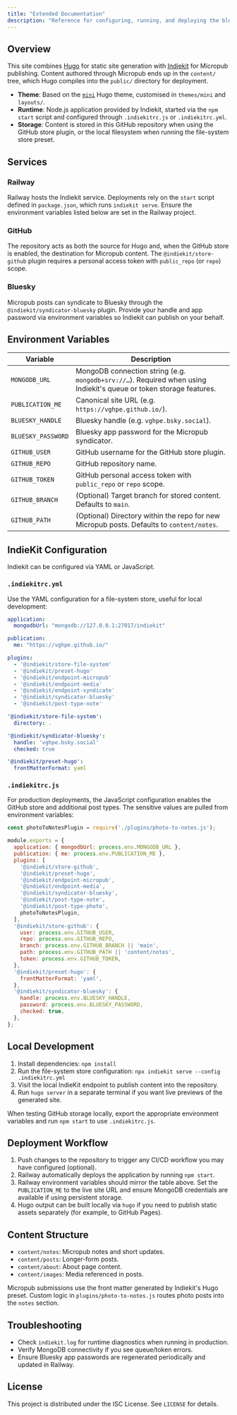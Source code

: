 ```yaml
---
title: "Extended Documentation"
description: "Reference for configuring, running, and deploying the blog"
---
```


## Overview

This site combines [Hugo](https://gohugo.io/) for static site generation with [Indiekit](https://github.com/indiekit/indiekit) for Micropub publishing. Content authored through Micropub ends up in the `content/` tree, which Hugo compiles into the `public/` directory for deployment.

- **Theme**: Based on the [`mini`](https://github.com/nodejh/hugo-theme-mini) Hugo theme, customised in `themes/mini` and `layouts/`.
- **Runtime**: Node.js application provided by Indiekit, started via the `npm start` script and configured through `.indiekitrc.js` or `.indiekitrc.yml`.
- **Storage**: Content is stored in this GitHub repository when using the GitHub store plugin, or the local filesystem when running the file-system store preset.

## Services

### Railway

Railway hosts the Indiekit service. Deployments rely on the `start` script defined in `package.json`, which runs `indiekit serve`. Ensure the environment variables listed below are set in the Railway project.

### GitHub

The repository acts as both the source for Hugo and, when the GitHub store is enabled, the destination for Micropub content. The `@indiekit/store-github` plugin requires a personal access token with `public_repo` (or `repo`) scope.

### Bluesky

Micropub posts can syndicate to Bluesky through the `@indiekit/syndicator-bluesky` plugin. Provide your handle and app password via environment variables so Indiekit can publish on your behalf.

## Environment Variables

| Variable           | Description                                                        |
| ------------------ | ------------------------------------------------------------------ |
| `MONGODB_URL`      | MongoDB connection string (e.g. `mongodb+srv://…`). Required when using Indiekit's queue or token storage features.
| `PUBLICATION_ME`   | Canonical site URL (e.g. `https://vghpe.github.io/`).
| `BLUESKY_HANDLE`   | Bluesky handle (e.g. `vghpe.bsky.social`).
| `BLUESKY_PASSWORD` | Bluesky app password for the Micropub syndicator.
| `GITHUB_USER`      | GitHub username for the GitHub store plugin.
| `GITHUB_REPO`      | GitHub repository name.
| `GITHUB_TOKEN`     | GitHub personal access token with `public_repo` or `repo` scope.
| `GITHUB_BRANCH`    | (Optional) Target branch for stored content. Defaults to `main`.
| `GITHUB_PATH`      | (Optional) Directory within the repo for new Micropub posts. Defaults to `content/notes`.

## IndieKit Configuration

Indiekit can be configured via YAML or JavaScript.

### `.indiekitrc.yml`

Use the YAML configuration for a file-system store, useful for local development:

```yaml
application:
  mongodbUrl: "mongodb://127.0.0.1:27017/indiekit"

publication:
  me: "https://vghpe.github.io/"

plugins:
  - '@indiekit/store-file-system'
  - '@indiekit/preset-hugo'
  - '@indiekit/endpoint-micropub'
  - '@indiekit/endpoint-media'
  - '@indiekit/endpoint-syndicate'
  - '@indiekit/syndicator-bluesky'
  - '@indiekit/post-type-note'

'@indiekit/store-file-system':
  directory: .

'@indiekit/syndicator-bluesky':
  handle: 'vghpe.bsky.social'
  checked: true

'@indiekit/preset-hugo':
  frontMatterFormat: yaml
```

### `.indiekitrc.js`

For production deployments, the JavaScript configuration enables the GitHub store and additional post types. The sensitive values are pulled from environment variables:

```js
const photoToNotesPlugin = require('./plugins/photo-to-notes.js');

module.exports = {
  application: { mongodbUrl: process.env.MONGODB_URL },
  publication: { me: process.env.PUBLICATION_ME },
  plugins: [
    '@indiekit/store-github',
    '@indiekit/preset-hugo',
    '@indiekit/endpoint-micropub',
    '@indiekit/endpoint-media',
    '@indiekit/syndicator-bluesky',
    '@indiekit/post-type-note',
    '@indiekit/post-type-photo',
    photoToNotesPlugin,
  ],
  '@indiekit/store-github': {
    user: process.env.GITHUB_USER,
    repo: process.env.GITHUB_REPO,
    branch: process.env.GITHUB_BRANCH || 'main',
    path: process.env.GITHUB_PATH || 'content/notes',
    token: process.env.GITHUB_TOKEN,
  },
  '@indiekit/preset-hugo': {
    frontMatterFormat: 'yaml',
  },
  '@indiekit/syndicator-bluesky': {
    handle: process.env.BLUESKY_HANDLE,
    password: process.env.BLUESKY_PASSWORD,
    checked: true,
  },
};
```

## Local Development

1. Install dependencies: `npm install`
2. Run the file-system store configuration: `npx indiekit serve --config .indiekitrc.yml`
3. Visit the local IndieKit endpoint to publish content into the repository.
4. Run `hugo server` in a separate terminal if you want live previews of the generated site.

When testing GitHub storage locally, export the appropriate environment variables and run `npm start` to use `.indiekitrc.js`.

## Deployment Workflow

1. Push changes to the repository to trigger any CI/CD workflow you may have configured (optional).
2. Railway automatically deploys the application by running `npm start`.
3. Railway environment variables should mirror the table above. Set the `PUBLICATION_ME` to the live site URL and ensure MongoDB credentials are available if using persistent storage.
4. Hugo output can be built locally via `hugo` if you need to publish static assets separately (for example, to GitHub Pages).

## Content Structure

- `content/notes`: Micropub notes and short updates.
- `content/posts`: Longer-form posts.
- `content/about`: About page content.
- `content/images`: Media referenced in posts.

Micropub submissions use the front matter generated by Indiekit's Hugo preset. Custom logic in `plugins/photo-to-notes.js` routes photo posts into the `notes` section.

## Troubleshooting

- Check `indiekit.log` for runtime diagnostics when running in production.
- Verify MongoDB connectivity if you see queue/token errors.
- Ensure Bluesky app passwords are regenerated periodically and updated in Railway.

## License

This project is distributed under the ISC License. See `LICENSE` for details.
